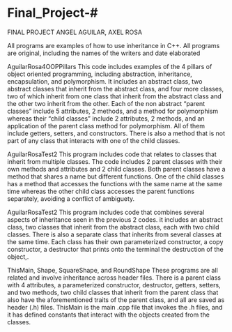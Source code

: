# Final_Project-# 
FINAL PROJECT
ANGEL AGUILAR, AXEL ROSA

All programs are examples of how to use inheritance in C++.
All programs are original, including the names of the writers and date elaborated

AguilarRosa4OOPPillars
This code includes examples of the 4 pillars of object oriented programming, including abstraction, inheritance, encapsulation, and polymorphism. It includes an abstract class, two abstract classes that inherit from the abstract class, and four more classes, two of which inherit from one class that inherit from the abstract class and the other two inherit from the other. Each of the non abstract “parent classes” include 5 attributes, 2 methods, and a method for polymorphism whereas their “child classes” include 2 attributes, 2 methods, and an application of the parent class method for polymorphism. All of them include getters, setters, and constructors. There is also a method that is not part of any class that interacts with one of the child classes.

AguilarRosaTest2 
This program includes code that relates to classes that inherit from multiple classes. The code includes 2 parent classes with their own methods and attributes and 2 child classes. Both parent classes have a method that shares a name but different functions. One of the child classes has a method that accesses the functions with the same name at the same time whereas the other child class accesses the parent functions separately, avoiding a conflict of ambiguety.

AguilarRosaTest2 
This program includes code that combines several aspects of inheritance seen in the previous 2 codes. it includes an abstract class, two classes that inherit from the abstract class, each with two child classes. There is also a separate class that inherits from several classes at the same time. Each class has their own parameterized constructor, a copy constructor, a destructor that prints onto the terminal the destruction of the object,. 

ThisMain, Shape, SquareShape, and RoundShape
These programs are all related and involve inheritance across header files. There is a parent class with 4 attributes, a parameterized constructor, destructor, getters, setters, and two methods, two child classes that inherit from the parent class that also have the aforementioned traits of the parent class, and all are saved as header (.h) files. ThisMain is the main .cpp file that invokes the .h files, and it has defined constants that interact with the objects created from the classes.
